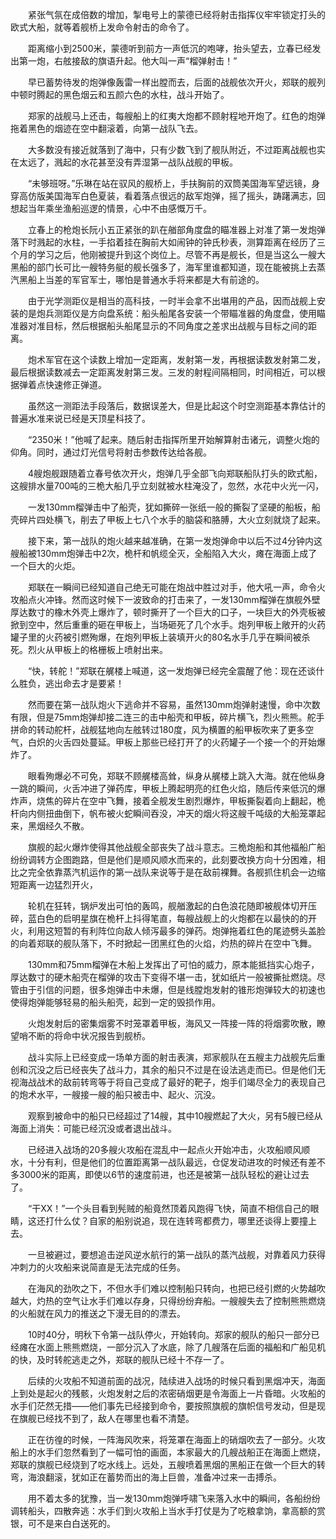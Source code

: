 　　紧张气氛在成倍数的增加，掣电号上的蒙德已经将射击指挥仪牢牢锁定打头的欧式大船，就等着舰桥上发命令射击的命令了。

　　距离缩小到2500米，蒙德听到前方一声低沉的咆哮，抬头望去，立春已经发出第一炮，右舷接敌的旗语升起。他大叫一声“榴弹射击！”

　　早已蓄势待发的炮弹像轰雷一样出膛而去，后面的战舰依次开火，郑联的舰列中顿时腾起的黑色烟云和五颜六色的水柱，战斗开始了。

　　郑家的战舰马上还击，每艘船上的红夷大炮都不顾射程地开炮了。红色的炮弹拖着黑色的烟迹在空中翻滚着，向第一战队飞去。

　　大多数没有接近就落到了海中，只有少数飞到了舰队附近，不过距离战舰也实在太远了，溅起的水花甚至没有弄湿第一战队战舰的甲板。

　　“未够班呀。”乐琳在站在驭风的舰桥上，手扶胸前的双筒美国海军望远镜，身穿高仿版美国海军白色夏装，看着落点很远的敌军炮弹，摇了摇头，踌躇满志，回想起当年乘坐渔船巡逻的情景，心中不由感慨万千。

　　立春上的枪炮长阮小五正紧张的趴在艏部角度盘的瞄准器上对准了第一发炮弹落下时溅起的水柱，一手掐着挂在胸前大如闹钟的钟氏秒表，测算距离在经历了三个月的学习之后，他刚被提升到这个岗位上。尽管不再是舰长，但是当这么一艘大黑船的部门长可比一艘特务艇的舰长强多了，海军里谁都知道，现在能被挑上去蒸汽黑船上当差的军官军士，哪怕是普通水手将来都是大有前途的。

　　由于光学测距仪是相当的高科技，一时半会拿不出堪用的产品，因而战舰上安装的是炮兵测距仪是方向盘系统：船头船尾各安装一个带瞄准器的角度盘，使用瞄准器对准目标，然后根据船头船尾显示的不同角度之差求出战舰与目标之间的距离。

　　炮术军官在这个读数上增加一定距离，发射第一发，再根据读数发射第二发，最后根据读数减去一定距离发射第三发。三发的射程间隔相同，时间相近，可以根据弹着点快速修正弹道。

　　虽然这一测距法手段落后，数据误差大，但是比起这个时空测距基本靠估计的普遍水准来说已经是天顶星科技了。

　　“2350米！”他喊了起来。随后射击指挥所里开始解算射击诸元，调整火炮的仰角。同时，通过灯光信号将射击参数传达给各舰。

　　4艘炮舰跟随着立春号依次开火，炮弹几乎全部飞向郑联船队打头的欧式船，这艘排水量700吨的三桅大船几乎立刻就被水柱淹没了，忽然，水花中火光一闪，

　　一发130mm榴弹击中了船壳，犹如撕碎一张纸一般的撕裂了坚硬的船板，船壳碎片四处横飞，削去了甲板上七八个水手的脑袋和胳膊，大火立刻就烧了起来。

　　接下来，第一战队的炮火越来越准确，在第一发炮弹命中以后不过4分钟内这艘船被130mm炮弹击中2次，桅杆和帆缆全灭，全船陷入大火，瘫在海面上成了一个巨大的火炬。

　　郑联在一瞬间已经知道自己绝无可能在炮战中胜过对手，他大吼一声，命令火攻船点火冲锋。然而这时候下一波致命的打击来了，一发130mm榴弹在旗舰外壁厚达数寸的橡木外壳上爆炸了，顿时撕开了一个巨大的口子，一块巨大的外壳板被掀到空中，然后重重的砸在甲板上，当场砸死了几个水手。炮列甲板上敞开的火药罐子里的火药被引燃殉爆，在炮列甲板上装填开火的80名水手几乎在瞬间被杀死。烈火从甲板上的格栅板上喷射出来。

　　“快，转舵！”郑联在艉楼上喊道，这一发炮弹已经完全震醒了他：现在还谈什么胜负，逃出命去才是要紧！

　　然而要在第一战队炮火下逃命并不容易，虽然130mm炮弹射速慢，命中次数有限，但是75mm炮弹却接二连三的击中船壳和甲板，碎片横飞，烈火熊熊。舵手拼命的转动舵杆，战舰猛地向左舷转过180度，风为横置的船甲板吹来了更多空气，白炽的火舌四处蔓延。甲板上那些已经打开了的火药罐子一个接一个的开始爆炸了。

　　眼看殉爆必不可免，郑联不顾艉楼高耸，纵身从艉楼上跳入大海。就在他纵身一跳的瞬间，火舌冲进了弹药库，甲板上腾起明亮的红色火焰，随后传来低沉的爆炸声，烧焦的碎片在空中飞舞，接着全舰发生剧烈爆炸，甲板撕裂着向上翻起，桅杆向内侧扭曲倒下，帆布被火蛇瞬间吞没，冲天的烟火将这艘千吨级的大船笼罩起来，黑烟经久不散。

　　旗舰的起火爆炸使得其他战舰全部丧失了战斗意志。三桅炮船和其他福船广船纷纷调转方企图跑路，但是他们是顺风顺水而来的，此刻要改换方向十分困难，相比之完全依靠蒸汽机运作的第一战队来说等于是在敌前裸舞。各舰抓住机会一边缩短距离一边猛烈开火，

　　轮机在狂转，锅炉发出可怕的轰鸣，舰艏激起的白色浪花随即被舰体切开压碎，蓝白色的启明星旗在桅杆上抖得笔直，每艘战舰上的火炮都在以最快的的开火，利用这短暂的有利阵位向敌人倾泻最多的弹药。炮弹拖着红色的尾迹劈头盖脸的向着郑联的舰队落下，不时掀起一团黑红色的火焰，灼热的碎片在空中飞舞。

　　130mm和75mm榴弹在木船上发挥出了可怕的威力，原本能抵挡实心炮子，厚达数寸的硬木船壳在榴弹的攻击下变得不堪一击，犹如纸片一般被撕扯燃烧。尽管由于引信的问题，很多炮弹击中未爆，但是线膛炮发射的锥形炮弹较大的初速也使得炮弹能够轻易的船头船壳，起到一定的毁损作用。

　　火炮发射后的密集烟雾不时笼罩着甲板，海风又一阵接一阵的将烟雾吹散，瞭望哨不断的将命中状况报告到舰桥。

　　战斗实际上已经变成一场单方面的射击表演，郑家舰队在五艘主力战舰先后重创和沉没之后已经丧失了战斗力，其余的船只不过是在设法逃走而已。但是他们无视海战战术的敌前转弯等于将自己变成了最好的靶子，炮手们竭尽全力的表现自己的炮术水平，一艘接一艘的船只被击中、起火、沉没。

　　观察到被命中的船只已经超过了14艘，其中10艘燃起了大火，另有5艘已经从海面上消失：可能已经沉没或者退出战斗。

　　已经进入战场的20多艘火攻船在混乱中一起点火开始冲击，火攻船顺风顺水，十分有利，但是他们的位置距离第一战队最远，仓促发动进攻的时候还有差不多3000米的距离，即使以6节的速度前进，也还是被第一战队轻松的避让过去了。

　　“干XX！”一个头目看到髡贼的船竟然顶着风跑得飞快，简直不相信自己的眼睛，这还打什么仗？自家的船别说追，现在连转弯都费力，哪里还谈得上要撞上去。

　　一旦被避过，要想追击逆风逆水航行的第一战队的蒸汽战舰，对靠着风力获得冲刺力的火攻船来说简直是无法完成的任务。

　　在海风的劲吹之下，不但水手们难以控制船只转向，也把已经引燃的火势越吹越大，灼热的空气让水手们难以存身，只得纷纷弃船。一艘艘失去了控制熊熊燃烧的火船就在风力的推送之下漫无目的的漂去。

　　10时40分，明秋下令第一战队停火，开始转向。郑家的舰队的船只一部分已经瘫在水面上熊熊燃烧，一部分沉入了水底，除了几艘落在后面的福船和广船见机的快，及时转舵逃走之外，郑联的舰队已经十不存一了。

　　后续的火攻船不知道前面的战况，陆续进入战场的时候只看到黑烟冲天，海面上到处是起火的残骸，火炮发射之后的浓密硝烟更是令海面上一片昏暗。火攻船的水手们茫然无措——他们事先已经接到命令，要按照旗舰的旗帜信号发动，但是现在旗舰已经找不到了，敌人在哪里也看不清楚。

　　正在彷徨的时候，一阵海风吹来，将笼罩在海面上的硝烟吹去了一部分。火攻船上的水手们忽然看到了一幅可怕的画面，本家最大的几艘战船正在海面上燃烧，郑联的旗舰已经烧到了吃水线上。远处，五艘喷着黑烟的黑船正在做一个巨大的转弯，海浪翻滚，犹如正在蓄势而出的海上巨兽，准备冲过来一击搏杀。

　　用不着太多的犹豫，当一发130mm炮弹呼啸飞来落入水中的瞬间，各船纷纷调转船头，四散奔逃：水手们到火攻船上当水手打仗是为了吃粮拿饷，拿高额的赏银，可不是来白白送死的。
